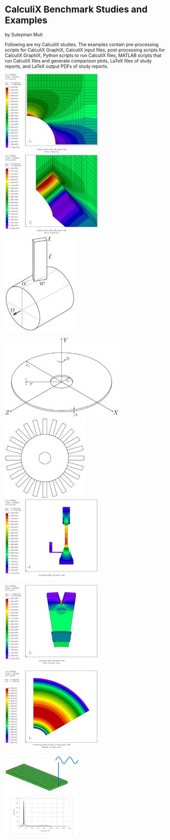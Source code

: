 # CalculiX Benchmark Studies and Examples
by Suleyman Muti

Following are my CalculiX studies. The examples contain pre-processing scripts for CalculiX GraphiX, CalculiX input files, post-processing scripts for CalculiX GraphiX, Python scripts to run CalculiX files, MATLAB scripts that run CalculiX files and generate comparison plots, LaTeX files of study reports, and LaTeX output PDFs of study reports.

[<img
  src="plate_with_hole_2D\images\results_hole_zoom.png"
  height="250"
  title="2D Plate with Hole in Tension">
](plate_with_hole_2D)
[<img
  src="plate_with_hole_3D\images\results_hole_zoom.png"
  height="250"
  title="3D Plate with Hole in Tension">
](plate_with_hole_3D)
[<img
  src="rotating_cantilever_beam\images\rotating_cantilever_beam.png"
  height="300"
  title="Rotating Cantilever Beam">
](rotating_cantilever_beam)

[<img
  src="rotating_disk_axisymmetric\images\rotating_disk_axisymmetric.png"
  height="250"
  title="Rotating Hollow Disk with Axisymmetric Elements">
](rotating_disk_axisymmetric) 
[<img
  src="blisk\images\blisk_with_given_parameters.png"
  height="250"
  title="Two-dimensional Blisk">
](blisk) 
[<img
  src="turbine_disk_2D\images\radial_stress.png"
  height="250"
  title="2D Turbine Disk">
](turbine_disk_2D)

[<img
  src="turbine_disk_3D\images\hoop_stress.png"
  height="250"
  title="3D Turbine Disk">
](turbine_disk_3D) 

[<img
  src="rotating_disk_plane_stress\images\radial_stress.png"
  height="250"
  title="Rotating Hollow Disk with Plane Stress Elements">
](rotating_disk_plane_stress) 



[<img
  src="beam_steady_state_dynamics\images\beamdy3d.png"
  height="250"
  title="Beam Steady State Dynamics Analysis">
](beam_steady_state_dynamics) 

